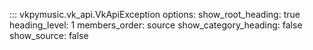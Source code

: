 ::: vkpymusic.vk_api.VkApiException
    options:
        show_root_heading: true
        heading_level: 1
        members_order: source
        show_category_heading: false
        show_source: false